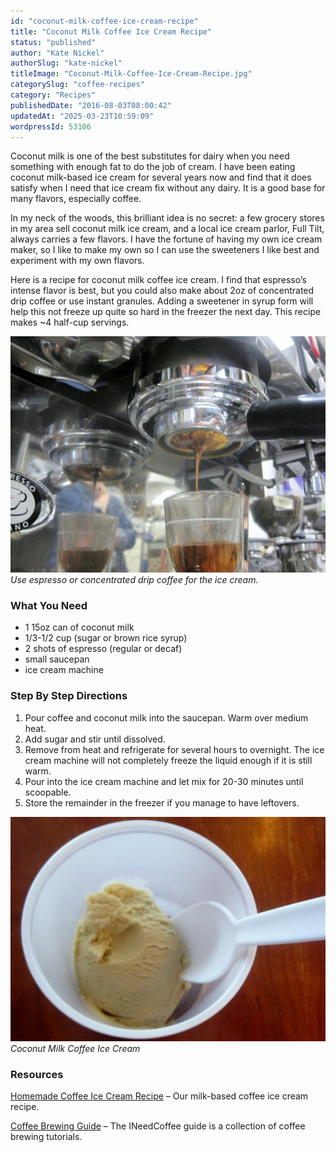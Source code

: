 ```yaml
---
id: "coconut-milk-coffee-ice-cream-recipe"
title: "Coconut Milk Coffee Ice Cream Recipe"
status: "published"
author: "Kate Nickel"
authorSlug: "kate-nickel"
titleImage: "Coconut-Milk-Coffee-Ice-Cream-Recipe.jpg"
categorySlug: "coffee-recipes"
category: "Recipes"
publishedDate: "2016-08-03T08:00:42"
updatedAt: "2025-03-23T10:59:09"
wordpressId: 53106
---
```


Coconut milk is one of the best substitutes for dairy when you need something with enough fat to do the job of cream. I have been eating coconut milk-based ice cream for several years now and find that it does satisfy when I need that ice cream fix without any dairy. It is a good base for many flavors, especially coffee.

In my neck of the woods, this brilliant idea is no secret: a few grocery stores in my area sell coconut milk ice cream, and a local ice cream parlor, Full Tilt, always carries a few flavors. I have the fortune of having my own ice cream maker, so I like to make my own so I can use the sweeteners I like best and experiment with my own flavors.

Here is a recipe for coconut milk coffee ice cream. I find that espresso’s intense flavor is best, but you could also make about 2oz of concentrated drip coffee or use instant granules. Adding a sweetener in syrup form will help this not freeze up quite so hard in the freezer the next day. This recipe makes ~4 half-cup servings.

![Pull espresso shots](pull-espresso-shots1.jpg)  
*Use espresso or concentrated drip coffee for the ice cream.*

### What You Need

-   1 15oz can of coconut milk
-   1/3-1/2 cup (sugar or brown rice syrup)
-   2 shots of espresso (regular or decaf)
-   small saucepan
-   ice cream machine

### Step By Step Directions

1.  Pour coffee and coconut milk into the saucepan. Warm over medium heat.
2.  Add sugar and stir until dissolved.
3.  Remove from heat and refrigerate for several hours to overnight. The ice cream machine will not completely freeze the liquid enough if it is still warm.
4.  Pour into the ice cream machine and let mix for 20-30 minutes until scoopable.
5.  Store the remainder in the freezer if you manage to have leftovers.

![coconut milk coffee ice cream](coconut-milk-coffee-ice-cream.jpg)  
*Coconut Milk Coffee Ice Cream*

### Resources

[Homemade Coffee Ice Cream Recipe](/homemade-coffee-ice-cream-recipe/) – Our milk-based coffee ice cream recipe.

[Coffee Brewing Guide](/coffee-brewing-guide/) – The INeedCoffee guide is a collection of coffee brewing tutorials.
